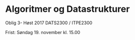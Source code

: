 # Algoritmer og Datastrukturer

Oblig 3- Høst 2017
DATS2300 / ITPE2300

Frist: Søndag 19. november kl. 15.00
